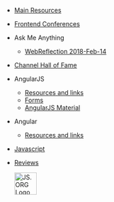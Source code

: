 * [Main Resources](docs/main.md)
* [Frontend Conferences](https://asciidisco.github.io/web-conferences-2018/)
* Ask Me Anything
    * [WebReflection 2018-Feb-14](docs/ama/webreflection.md)
* [Channel Hall of Fame](docs/halloffame.md)
* AngularJS
    * [Resources and links](docs/angularjs/resources.md)
    * [Forms](docs/angularjs/forms.md)
    * [AngularJS Material](docs/angularjs/material1.md)
* Angular
    * [Resources and links](docs/angular/resources.md)
* [Javascript](docs/javascript.md)
* [Reviews](docs/reviews.md)

    <a href="http://js.org" target="_blank" title="JS.ORG | JavaScript Community" class="pull-right">
    <img src="http://logo.js.org/dark_vert.png" width="50" alt="JS.ORG Logo"/></a>
    <!-- alternatives [bright|dark]_[horz|vert|tiny].png (width[horz:102,vert:50,tiny:77]) -->

